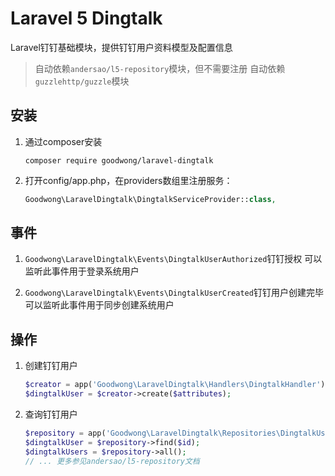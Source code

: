 # Laravel 5 Dingtalk

Laravel钉钉基础模块，提供钉钉用户资料模型及配置信息

> 自动依赖`andersao/l5-repository`模块，但不需要注册
> 自动依赖`guzzlehttp/guzzle`模块

## 安装

1. 通过composer安装
    ```shell
    composer require goodwong/laravel-dingtalk
    ```

4. 打开config/app.php，在providers数组里注册服务：
    ```php
    Goodwong\LaravelDingtalk\DingtalkServiceProvider::class,
    ```



## 事件

1. `Goodwong\LaravelDingtalk\Events\DingtalkUserAuthorized`钉钉授权
    可以监听此事件用于登录系统用户

2. `Goodwong\LaravelDingtalk\Events\DingtalkUserCreated`钉钉用户创建完毕
    可以监听此事件用于同步创建系统用户


## 操作

1. 创建钉钉用户
    ```php
    $creator = app('Goodwong\LaravelDingtalk\Handlers\DingtalkHandler');
    $dingtalkUser = $creator->create($attributes);
    ```

2. 查询钉钉用户
    ```php
    $repository = app('Goodwong\LaravelDingtalk\Repositories\DingtalkUserRepository');
    $dingtalkUser = $repository->find($id);
    $dingtalkUsers = $repository->all();
    // ... 更多参见andersao/l5-repository文档
    ```


